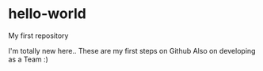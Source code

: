 # hello-world
My first repository

I'm totally new here..
These are my first steps on Github
Also on developing as a Team
:)
